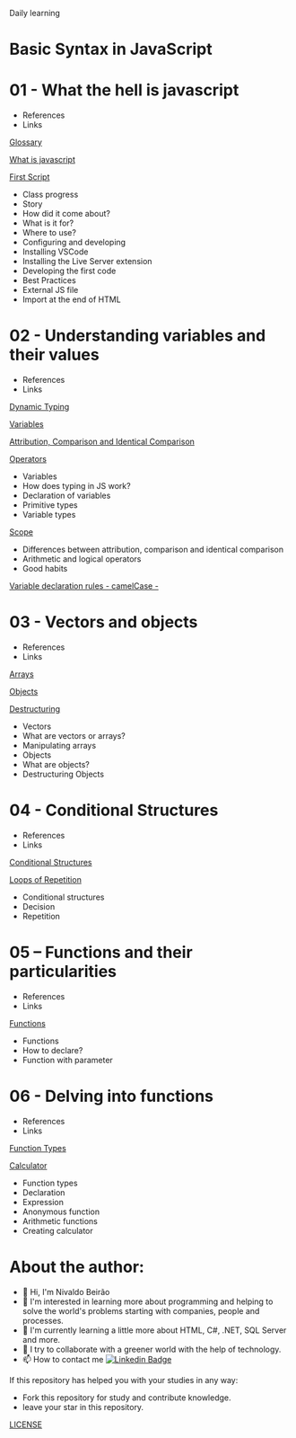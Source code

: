 Daily learning

# Basic Syntax in JavaScript

# 01 - What the hell is javascript

* References
* Links

[Glossary](https://developer.mozilla.org/pt-BR/docs/Glossary/JavaScript "Glossary")

[What is javascript](https://developer.mozilla.org/pt-BR/docs/Learn/JavaScript/First_steps/What_is_JavaScript "What is javascript")

[First Script](https://github.com/njtsb1/JavaScript_Basic_Syntax "First Script")

* Class progress
* Story
* How did it come about?
* What is it for?
* Where to use?
* Configuring and developing
* Installing VSCode
* Installing the Live Server extension
* Developing the first code
* Best Practices
* External JS file
* Import at the end of HTML

# 02 - Understanding variables and their values

* References
* Links

[Dynamic Typing](https://danvitoriano.medium.com/tipagem-dinâmica-no-javascript-e3551a445b38 "Dynamic Typing")

[Variables](https://developer.mozilla.org/pt-BR/docs/Web/JavaScript/Guide/Grammar_and_types "Variables")

[Attribution, Comparison and Identical Comparison](https://developer.mozilla.org/pt-BR/docs/Web/JavaScript/Guide/Expressions_and_Operators#operador_atribuica "Attribution, Comparison and Identical Comparison")

[Operators](https://developer.mozilla.org/pt-BR/docs/Web/JavaScript/Guide/Expressions_and_Operators#operador_atribuicao "Operators")

* Variables
* How does typing in JS work?
* Declaration of variables
* Primitive types
* Variable types

[Scope](https://imasters.com.br/desenvolvimento/escopos-em-javascript "https://imasters.com.br/desenvolvimento/escopos-em-javascript")

* Differences between attribution, comparison and identical comparison
* Arithmetic and logical operators
* Good habits

[Variable declaration rules - camelCase - ](https://www.w3schools.com/js/js_conventions.asp "https://www.w3schools.com/js/js_conventions.asp")

# 03 - Vectors and objects

* References
* Links

[Arrays](https://developer.mozilla.org/pt-BR/docs/Web/JavaScript/Reference/Global_Objects/Array "Arrays")

[Objects](https://developer.mozilla.org/pt-BR/docs/Web/JavaScript/Guide/Working_with_Objects "Objects")

[Destructuring](https://www.digitalocean.com/community/tutorials/understanding-destructuring-rest-parameters-and-spread-syntax-in-javascript-pt "Destructuring")

* Vectors
* What are vectors or arrays?
* Manipulating arrays
* Objects
* What are objects?
* Destructuring Objects

# 04 - Conditional Structures

* References
* Links

[Conditional Structures](https://developer.mozilla.org/pt-BR/docs/Learn/JavaScript/Building_blocks/conditionals "Conditional Structures")

[Loops of Repetition](https://developer.mozilla.org/pt-BR/docs/Web/JavaScript/Guide/Loops_and_iteration "loops of repetition")

* Conditional structures
* Decision
* Repetition

# 05 – Functions and their particularities

* References
* Links

[Functions](https://developer.mozilla.org/pt-BR/docs/Web/JavaScript/Guide/Functions "Functions")

* Functions
* How to declare?
* Function with parameter

# 06 - Delving into functions 

* References
* Links

[Function Types](https://developer.mozilla.org/pt-BR/docs/Web/JavaScript/Guide/Functions "Function Types")


[Calculator](https://github.com/njtsb1/JavaScript_Basic_Syntax/blob/main/06%20-%20Delving%20into%20functions/calculator.js "Calculator")

* Function types
* Declaration
* Expression
* Anonymous function
* Arithmetic functions
* Creating calculator
   
# About the author:
   
* 👋 Hi, I'm Nivaldo Beirão
* 👀 I'm interested in learning more about programming and helping to solve the world's problems starting with companies, people and processes.
* 🌱 I'm currently learning a little more about HTML, C#, .NET, SQL Server and more.
* 💞️ I try to collaborate with a greener world with the help of technology.
* 📫 How to contact me [![Linkedin Badge](https://img.shields.io/badge/-Nivaldo_Beirao-blue?style=flat-square&logo=Linkedin&logoColor=white&link=https://www.linkedin.com/in/nivaldobeirao/)](https://www.linkedin.com/in/nivaldobeirao/) 
      
If this repository has helped you with your studies in any way:
* Fork this repository for study and contribute knowledge.
* leave your star in this repository.

[LICENSE](./LICENSE)
